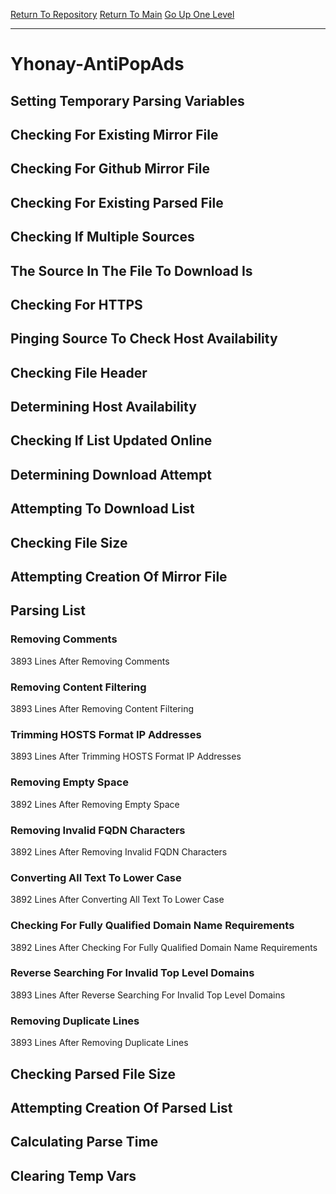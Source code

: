 [Return To Repository](https://github.com/deathbybandaid/piholeparser/)
[Return To Main](https://github.com/deathbybandaid/piholeparser/blob/master/RecentRunLogs/Mainlog.md)
[Go Up One Level](https://github.com/deathbybandaid/piholeparser/blob/master/RecentRunLogs/TopLevelScripts/30-Processing-Blacklists.md)
____________________________________
# Yhonay-AntiPopAds
## Setting Temporary Parsing Variables
## Checking For Existing Mirror File
## Checking For Github Mirror File
## Checking For Existing Parsed File
## Checking If Multiple Sources
## The Source In The File To Download Is
## Checking For HTTPS
## Pinging Source To Check Host Availability
## Checking File Header
## Determining Host Availability
## Checking If List Updated Online
## Determining Download Attempt
## Attempting To Download List
## Checking File Size
## Attempting Creation Of Mirror File
## Parsing List
### Removing Comments
3893 Lines After Removing Comments
### Removing Content Filtering
3893 Lines After Removing Content Filtering
### Trimming HOSTS Format IP Addresses
3893 Lines After Trimming HOSTS Format IP Addresses
### Removing Empty Space
3892 Lines After Removing Empty Space
### Removing Invalid FQDN Characters
3892 Lines After Removing Invalid FQDN Characters
### Converting All Text To Lower Case
3892 Lines After Converting All Text To Lower Case
### Checking For Fully Qualified Domain Name Requirements
3892 Lines After Checking For Fully Qualified Domain Name Requirements
### Reverse Searching For Invalid Top Level Domains
3893 Lines After Reverse Searching For Invalid Top Level Domains
### Removing Duplicate Lines
3893 Lines After Removing Duplicate Lines
## Checking Parsed File Size
## Attempting Creation Of Parsed List
## Calculating Parse Time
## Clearing Temp Vars
